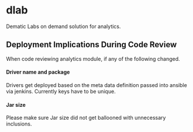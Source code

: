 dlab
====

Dematic Labs on demand solution for analytics.

## Deployment Implications During Code Review
When code reviewing analytics module, if any of the following changed.

#### Driver name and package
Drivers get deployed based on the meta data definition passed into ansible via jenkins.
Currently keys have to be unique.

#### Jar size
Please make sure Jar size did not get ballooned with unnecessary inclusions.

